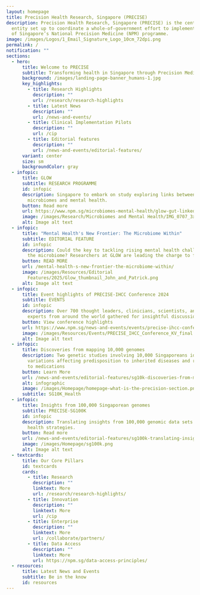 ```yaml
---
layout: homepage
title: Precision Health Research, Singapore (PRECISE)
description: Precision Health Research, Singapore (PRECISE) is the central
  entity set up to coordinate a whole-of-government effort to implement Phase 2
  of Singapore’s National Precision Medicine (NPM) programme.
image: /images/Logos/1_Email_Signature_Logo_10cm_72dpi.png
permalink: /
notification: ""
sections:
  - hero:
      title: Welcome to PRECISE
      subtitle: Transforming health in Singapore through Precision Medicine
      background: /images/landing-page-banner_humans-1.jpg
      key_highlights:
        - title: Research Highlights
          description: ""
          url: /research/research-highlights
        - title: Latest News
          description: ""
          url: /news-and-events/
        - title: Clinical Implementation Pilots
          description: ""
          url: /cip
        - title: Editorial features
          description: ""
          url: /news-and-events/editorial-features/
      variant: center
      size: sm
      backgroundColor: gray
  - infopic:
      title: GLOW
      subtitle: RESEARCH PROGRAMME
      id: infopic
      description: Singapore to embark on study exploring links between Asian gut
        microbiomes and mental health.
      button: Read more
      url: https://www.npm.sg/microbiomes-mental-health/glow-gut-linked-outcomes-in-wellbeing/
      image: /images/Research/Microbiomes and Mental Health/IMG_0707_3x2.jpg
      alt: Image alt text
  - infopic:
      title: "Mental Health's New Frontier: The Microbiome Within"
      subtitle: EDITORIAL FEATURE
      id: infopic
      description: Could the key to tackling rising mental health challenges lie in
        the microbiome? Researchers at GLOW are leading the charge to find out.
      button: READ MORE
      url: /mental-health-s-new-frontier-the-microbiome-within/
      image: /images/Resources/Editorial
        Features/2025/Glow_thumbnail_John_and_Patrick.png
      alt: Image alt text
  - infopic:
      title: Event highlights of PRECISE-IHCC Conference 2024
      subtitle: EVENTS
      id: infopic
      description: Over 700 thought leaders, clinicians, scientists, and industry
        experts from around the world gathered for insightful discussions.
      button: View conference highlights
      url: https://www.npm.sg/news-and-events/events/precise-ihcc-conference/
      image: /images/Resources/Events/PRECISE_IHCC_Conference_KV_final.jpg
      alt: Image alt text
  - infopic:
      title: Discoveries from mapping 10,000 genomes
      description: Two genetic studies involving 10,000 Singaporeans identify
        variations affecting predisposition to inherited diseases and response
        to medications
      button: Learn More
      url: /news-and-events/editorial-features/sg10k-discoveries-from-mapping-10000-genomes/
      alt: infographic
      image: /images/Homepage/homepage-what-is-the-precision-section.png
      subtitle: SG10K_Health
  - infopic:
      title: Insights from 100,000 Singaporean genomes
      subtitle: PRECISE-SG100K
      id: infopic
      description: Translating insights from 100,000 genomic data sets into improved
        health strategies.
      button: Read more
      url: /news-and-events/editorial-features/sg100k-translating-insights-from-100000-genomic-data-sets/
      image: /images/Homepage/sg100k.png
      alt: Image alt text
  - textcards:
      title: Our Core Pillars
      id: textcards
      cards:
        - title: Research
          description: ""
          linktext: More
          url: /research/research-highlights/
        - title: Innovation
          description: ""
          linktext: More
          url: /cip
        - title: Enterprise
          description: ""
          linktext: More
          url: /collaborate/partners/
        - title: Data Access
          description: ""
          linktext: More
          url: https://npm.sg/data-access-principles/
  - resources:
      title: Latest News and Events
      subtitle: Be in the know
      id: resources
---
```

